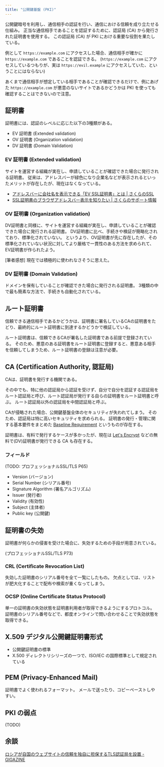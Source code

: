 ```yaml
---
title: "公開鍵基盤 (PKI)"
---
```


公開鍵暗号を利用し、通信相手の認証を行い、通信における信頼を成り立たせる仕組み。
正当な通信相手であることを認証するために、認証局 (CA) から発行された証明書を使用する。
この認証局 (CA) が PKI における重要な役割を果たしている。

例として `https://example.com` にアクセスした場合、通信相手が確かに `https://example.com` であることを認証できる。
(`https://example.com` にアクセスしているつもりが、実は `https://evil.example` にアクセスしていた、ということにはならない)

あくまで通信相手が想定している相手であることが確認できるだけで、例にあげた `https://example.com` が悪意のないサイトであるかどうかは PKI を使っても確認することはできないので注意。


## 証明書

証明書には、認証のレベルに応じた以下の3種類がある。

- EV 証明書 (Extended validation)
- OV 証明書 (Organization validation)
- DV 証明書 (Domain Validation)

### EV 証明書 (Extended validation)

サイトを運営する組織が実在し、申請していることが確認できた場合に発行される証明書。
従来は、アドレスバーが緑色になり企業名などが表示されるといったメリットが存在したが、現在はなくなっている。

- [アドレスバーに会社名を表示できる「EV SSL証明書」とは | さくらのSSL](https://ssl.sakura.ad.jp/column/ev-ssl/)
- [SSL証明書のブラウザアドレスバー表示を知りたい | さくらのサポート情報](https://help.sakura.ad.jp/ssl/2345/)

### OV 証明書 (Organization validation)

DV証明書と同様に、サイトを運営する組織が実在し、申請していることが確認できた場合に発行される証明書。
DV証明書に比べ、手続きや検証が簡略化されており、標準化されていない。
というより、OV証明書が先に存在したが、その標準化されていない状況に対してより厳格で一貫性のある方法を求められて、EV証明書が作られたよう。

[筆者感想]
現在では積極的に使われなさそうに思えた。

### DV 証明書 (Domain Validation)

ドメインを保有していることが確認できた場合に発行される証明書。
3種類の中で最も簡素な方法で、手続きも自動化されている。



## ルート証明書

信頼できる通信相手であるかどうかは、証明書に署名しているCAの証明書をたどり、最終的にルート証明書に到達するかどうかで検証している。

ルート証明書は、信頼できるCAが署名した証明書である前提で登録されている。
そのため、悪意のある証明書をルート証明書に登録すると、悪意ある相手を信頼してしまうため、ルート証明書の登録は注意が必要。



## CA (Certification Authority, 認証局)

CAは、証明書を発行する機関である。

その中でも、特に他の認証局から認証を受けず、自分で自分を認証する認証局をルート認証局と呼び、ルート認証局が発行する自らの証明書をルート証明書と呼ぶ。
ルート認証局以外の認証局を中間認証局と呼ぶ。

CAが侵略された場合、公開鍵基盤全体のセキュリティが失われてしまう。
そのため、認証局は特に高いセキュリティを求められる。
証明書の発行・管理に関する基本要件をまとめた [Baseline Requirement](https://cabforum.org/baseline-requirements-documents/) というものが存在する。

証明書は、有料で発行するケースが多かったが、現在は [Let's Encrypt](https://letsencrypt.org/) などの無料で(DV)証明書が発行できる CA も存在する。


### フィールド

(TODO: プロフェッショナルSSL/TLS P65)

- Version (バージョン)
- Serial Number (シリアル番号)
- Signature Algorithm (署名アルゴリズム)
- Issuer (発行者)
- Validity (有効性)
- Subject (主体者)
- Public key (公開鍵)


## 証明書の失効

証明書が何らかの侵害を受けた場合に、失効するための手段が用意されている。


(プロフェッショナルSSL/TLS P73)

### CRL (Certificate Revocation List)

失効した証明書のシリアル番号を全て一覧にしたもの。
欠点としては、リストが肥大化することで配布や検索が重くなってしまう。

### OCSP (Online Certificate Status Protocol)

単一の証明書の失効状態を証明書利用者が取得できるようにするプロトコル。
証明書のシリアル番号などで、都度オンラインで問い合わせることで失効状態を取得できる。

## X.509 デジタル公開鍵証明書形式

- 公開鍵証明書の標準
- X.500 ディレクトリシリーズの一つで、ISO/IEC の国際標準として規定されている

## PEM (Privacy-Enhanced Mail)

証明書でよく使われるフォーマット。
メールで送ったり、コピーペーストしやすい。


## PKI の弱点

(TODO)

## 余談

[ロシアが自国のウェブサイトの信頼を独自に担保するTLS認証局を設置 - GIGAZINE](https://gigazine.net/news/20220311-russia-certificate-authority/)
